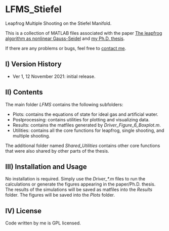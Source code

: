 # LFMS_Stiefel
Leapfrog Multiple Shooting on the Stiefel Manifold.

This is a collection of MATLAB files associated with the paper
[The leapfrog algorithm as nonlinear Gauss-Seidel](https://arxiv.org/abs/2010.14137)
and [my Ph.D. thesis](https://archive-ouverte.unige.ch/unige:146438).

If there are any problems or bugs, feel free to [contact me](mailto:marco.sutti@unige.ch).


## I) Version History

- Ver 1, 12 November 2021: initial release.


## II) Contents

The main folder *LFMS* contains the following subfolders:

- Plots: contains the equations of state for ideal gas and artificial water.
- Postprocessing: contains utilities for plotting and visualizing data.
- Results: contains the matfiles generated by *Driver_Figure_6_Boxplot.m*.
- Utilities: contains all the core functions for leapfrog, single shooting, and multiple shooting.

The additional folder named *Shared_Utilities* contains other core functions that were also shared by other parts of the thesis.


## III) Installation and Usage

No installation is required. Simply use the *Driver_\*.m* files to run the calculations
or generate the figures appearing in the paper/Ph.D. thesis.
The results of the simulations will be saved as matfiles into the *Results* folder. 
The figures will be saved into the *Plots* folder.


## IV) License

Code written by me is GPL licensed.
